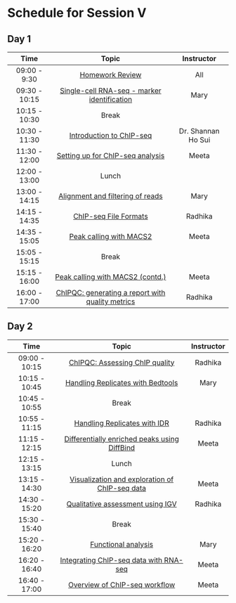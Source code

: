 # Schedule for Session V


## Day 1

| Time            |   Topic  | Instructor |
|:------------------------:|:----------:|:--------:|
|09:00 - 9:30 | [Homework Review]() | All |
|09:30 - 10:15 | [Single-cell RNA-seq - marker identification](https://hbctraining.github.io/In-depth-NGS-Data-Analysis-Course/sessionIV/lessons/SC_marker_identification.html) | Mary |
|10:15 - 10:30 | Break | |
|10:30 - 11:30 | [Introduction to ChIP-seq](https://github.com/hbctraining/In-depth-NGS-Data-Analysis-Course/blob/master/sessionV/slides/Introduction%20to%20ChIP-seq%20Summer%202018.pdf) | Dr. Shannan Ho Sui |
|11:30 - 12:00 | [Setting up for ChIP-seq analysis](https://hbctraining.github.io/In-depth-NGS-Data-Analysis-Course/sessionV/lessons/01_Intro_chipseq_data_organization.html) | Meeta |
|12:00 - 13:00 | Lunch | |
|13:00 - 14:15 | [Alignment and filtering of reads](https://hbctraining.github.io/In-depth-NGS-Data-Analysis-Course/sessionV/lessons/03_align_and_filtering.html) | Mary |
|14:15 - 14:35 | [ChIP-seq File Formats](https://github.com/hbctraining/In-depth-NGS-Data-Analysis-Course/raw/master/sessionV/slides/Workflows_and_fileformats.pdf) | Radhika |
|14:35 - 15:05 | [Peak calling with MACS2](https://hbctraining.github.io/In-depth-NGS-Data-Analysis-Course/sessionV/lessons/04_peak_calling_macs.html) | Meeta |
|15:05 - 15:15 | Break | |
|15:15 - 16:00 | [Peak calling with MACS2 (contd.)](https://hbctraining.github.io/In-depth-NGS-Data-Analysis-Course/sessionV/lessons/04_peak_calling_macs.html#running-macs2) | Meeta |
|16:00 - 17:00 | [ChIPQC: generating a report with quality metrics](https://hbctraining.github.io/In-depth-NGS-Data-Analysis-Course/sessionV/lessons/05_combine_chipQC_and_metrics.html) | Radhika |

## Day 2

| Time            |  Topic  | Instructor |
|:------------------------:|:----------:|:--------:|
|09:00 - 10:15 | [ChIPQC: Assessing ChIP quality](https://hbctraining.github.io/In-depth-NGS-Data-Analysis-Course/sessionV/lessons/05_combine_chipQC_and_metrics.html) | Radhika |
|10:15 - 10:45 | [Handling Replicates with Bedtools](https://hbctraining.github.io/In-depth-NGS-Data-Analysis-Course/sessionV/lessons/06_handling-replicates-bedtools.html) | Mary |
|10:45 - 10:55 | Break | |
|10:55 - 11:15 | [Handling Replicates with IDR](https://hbctraining.github.io/In-depth-NGS-Data-Analysis-Course/sessionV/lessons/07_handling-replicates-idr.html) | Radhika |
|11:15 - 12:15 | [Differentially enriched peaks using DiffBind](https://hbctraining.github.io/In-depth-NGS-Data-Analysis-Course/sessionV/lessons/08_diffbind_differential_peaks.html) | Meeta |
|12:15 - 13:15 | Lunch | |
|13:15 - 14:30 | [Visualization and exploration of ChIP-seq data](https://hbctraining.github.io/In-depth-NGS-Data-Analysis-Course/sessionV/lessons/10_data_visualization.html) | Meeta |
|14:30 - 15:20 | [Qualitative assessment using IGV](https://hbctraining.github.io/In-depth-NGS-Data-Analysis-Course/sessionV/lessons/11_qualitative_assessment_IGV.html) | Radhika |
|15:30 - 15:40 | Break | |
|15:20 - 16:20 | [Functional analysis](https://hbctraining.github.io/In-depth-NGS-Data-Analysis-Course/sessionV/lessons/12_annotation_functional_analysis.html) | Mary |
|16:20 - 16:40 | [Integrating ChIP-seq data with RNA-seq](https://hbctraining.github.io/In-depth-NGS-Data-Analysis-Course/sessionV/lessons/integrating_rna-seq_and_chip-seq.html) | Meeta |
|16:40 - 17:00 | [Overview of ChIP-seq workflow]() | Meeta |

